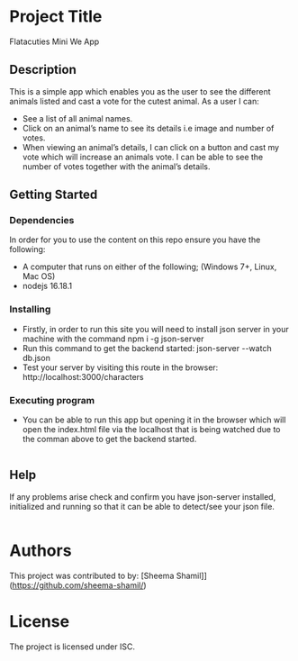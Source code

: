 # Project Title

Flatacuties Mini We App

## Description
This is a simple app which enables you as the user to see the different animals listed and cast a vote for the cutest animal.
As a user I can:
* See a list of all animal names. 
* Click on an animal’s name to see its details i.e image and number of votes.
* When viewing an animal’s details, I can click on a button and cast my vote which will increase an animals vote. I can be able to see the number of votes together with the animal’s details.


## Getting Started

### Dependencies

In order for you to use the content on this repo ensure you have the following:

* A computer that runs on either of the following; (Windows 7+, Linux, Mac OS)
* nodejs 16.18.1

### Installing

* Firstly, in order to run this site you will need to install json server in your machine with the command npm i -g json-server
* Run this command to get the backend started: json-server --watch db.json
* Test your server by visiting this route in the browser: http://localhost:3000/characters

### Executing program

* You can be able to run this app but opening it in the browser which will open the index.html file via the localhost that is being watched due to the comman above to get the backend started.
```

```

## Help

If any problems arise check and confirm you have json-server installed, initialized and running so that it can be able to detect/see your json file.
```

```

# Authors
This project was contributed to by:
[Sheema Shamil]](https://github.com/sheema-shamil/)

# License
The project is licensed under ISC.


